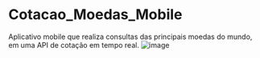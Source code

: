 # Cotacao_Moedas_Mobile
Aplicativo mobile que realiza consultas das principais moedas do mundo, em uma API de cotação em tempo real.
![image](https://github.com/SamuelRib/Cotacao_Moedas_Mobile/assets/121571031/1b38db73-b443-459c-ac9e-6e2eb4eb892a)

